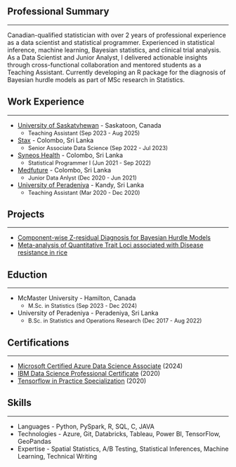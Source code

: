 ## Professional Summary
---------
Canadian-qualified statistician with over 2 years of professional experience as a data scientist and statistical programmer. Experienced in statistical inference, machine learning, Bayesian statistics, and clinical trial analysis. As a Data Scientist and Junior Analyst, I delivered actionable insights through cross-functional collaboration and mentored students as a Teaching Assistant. Currently developing an R package for the diagnosis of Bayesian hurdle models as part of MSc research in Statistics.

## Work Experience
---------
* [University of Saskatvhewan](https://www.usask.ca/) - Saskatoon, Canada
  - <span style="font-size:0.9em;">Teaching Assistant (Sep 2023 - Aug 2025)</span>
* [Stax](https://www.stax.com/) - Colombo, Sri Lanka
  - <span style="font-size:0.9em;">Senior Associate Data Science (Sep 2022 - Jul 2023)</span>
* [Syneos Health](https://www.syneoshealth.com/) - Colombo, Sri Lanka
  - <span style="font-size:0.9em;">Statistical Programmer I (Jun 2021 - Sep 2022)</span>
* [Medfuture](https://medfuture.com.au/) - Colombo, Sri Lanka
  - <span style="font-size:0.9em;">Junior Data Anlyst (Dec 2020 - Jun 2021)</span>
* [University of Peradeniya](https://www.pdn.ac.lk/) - Kandy, Sri Lanka
  - <span style="font-size:0.9em;">Teaching Assistant (Mar 2020 - Dec 2020)</span>
 
## Projects
---------
* [Component-wise Z-residual Diagnosis for Bayesian Hurdle Models](https://dananjids.github.io/hurdlemodels/demo.html)
* [Meta-analysis of Quantitative Trait Loci associated with Disease resistance in rice](https://jnsfsl.sljol.info/articles/10372/files/submission/proof/10372-1-44073-1-10-20220419.pdf)
    
## Eduction
---------
* McMaster University - Hamilton, Canada
  - <span style="font-size:0.9em;">M.Sc. in Statistics (Sep 2023 - Dec 2024)</span>
* University of Peradeniya -  Peradeniya, Sri Lanka
  - <span style="font-size:0.9em;">B.Sc. in Statistics and Operations Research (Dec 2017 - Aug 2022)</span>
  

## Certifications
---------
* [Microsoft Certified Azure Data Science Associate](https://learn.microsoft.com/en-us/users/rajithasenanayake-0235/credentials/b254762fee0e13e?ref=https%3A%2F%2Fwww.linkedin.com%2F) (2024)
* [IBM Data Science Professional Certificate](https://www.credly.com/badges/6225cabf-ed85-40d3-9977-563cd4e36cf8) (2020)
* [Tensorflow in Practice Specialization](https://www.coursera.org/account/accomplishments/specialization/certificate/BG3DGR3QD5SY) (2020)

## Skills
---------
* Languages - Python, PySpark, R, SQL, C, JAVA
* Technologies - Azure, Git, Databricks, Tableau, Power BI, TensorFlow, GeoPandas
* Expertise - Spatial Statistics, A/B Testing, Statistical Inferences, Machine Learning, Technical Writing
